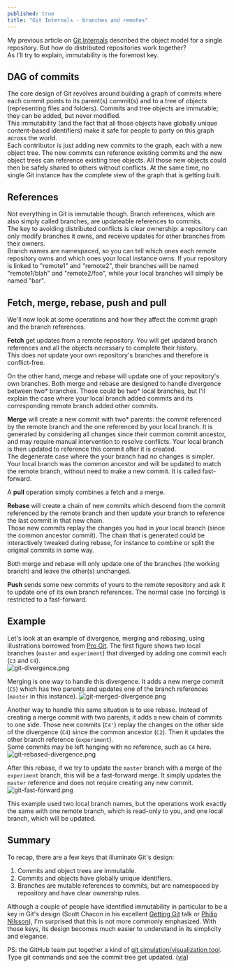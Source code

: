 ```yaml
---
published: true
title: "Git Internals - branches and remotes"
---
```


My previous article on [Git Internals](http://blog.monstuff.com/archives/2015/08/git-internals.html) described the object model for a single repository. But how do distributed repositories work together?  
As I'll try to explain, immutability is the foremost key.  
 
## DAG of commits
The core design of Git revolves around building a graph of commits where each commit points to its parent(s) commit(s) and to a tree of objects (representing files and folders). Commits and tree objects are immutable; they can be added, but never modified.  
This immutability (and the fact that all those objects have globally unique content-based identifiers) make it safe for people to party on this graph across the world.  
Each contributor is just adding new commits to the graph, each with a new object tree. The new commits can reference existing commits and the new object trees can reference existing tree objects. All those new objects could then be safely shared to others without conflicts. At the same time, no single Git instance has the complete view of the graph that is getting built. 

## References
Not everything in Git is immutable though. Branch references, which are also simply called branches, are updateable references to commits.   
The key to avoiding distributed conflicts is clear ownership: a repository can only modify branches it owns, and receive updates for other branches from their owners.  
Branch names are namespaced, so you can tell which ones each remote repository owns and which ones your local instance owns. If your repository is linked to "remote1" and "remote2", their branches will be named "remote1/blah" and "remote2/foo", while your local branches will simply be named "bar". 
 
## Fetch, merge, rebase, push and pull
We'll now look at some operations and how they affect the commit graph and the branch references.  

**Fetch** get updates from a remote repository. You will get updated branch references and all the objects necessary to complete their history.  
This does not update your own repository's branches and therefore is conflict-free.  
  
On the other hand, merge and rebase will update one of your repository's own branches. Both merge and rebase are designed to handle divergence between two* branches. Those could be two* local branches, but I'll explain the case where your local branch added commits and its corresponding remote branch added other commits.  

**Merge** will create a new commit with two* parents: the commit referenced by the remote branch and the one referenced by your local branch. It is generated by considering all changes since their common commit ancestor, and may require manual intervention to resolve conflicts. Your local branch is then updated to reference this commit after it is created.   
The degenerate case where the your branch had no changes is simpler. Your local branch was the common ancestor and will be updated to match the remote branch, without need to make a new commit. It is called fast-forward.  

A **pull** operation simply combines a fetch and a merge.  

**Rebase** will create a chain of new commits which descend from the commit referenced by the remote branch and then update your branch to reference the last commit in that new chain.  
Those new commits replay the changes you had in your local branch (since the common ancestor commit). The chain that is generated could be interactively tweaked during rebase, for instance to combine or split the original commits in some way.  

Both merge and rebase will only update one of the branches (the working branch) and leave the other(s) unchanged.  
  
**Push** sends some new commits of yours to the remote repository and ask it to update one of its own branch references. The normal case (no forcing) is restricted to a fast-forward. 

## Example
Let's look at an example of divergence, merging and rebasing, using illustrations borrowed from [Pro Git](http://git-scm.com/book/en/v2).
The first figure shows two local branches (`master` and `experiment`) that diverged by adding one commit each (`C3` and `C4`).  
![git-divergence.png]({{site.baseurl}}/archives/images/git-divergence.png)

Merging is one way to handle this divergence. It adds a new merge commit (`C5`) which has two parents and updates one of the branch references (`master` in this instance).
![git-merged-divergence.png]({{site.baseurl}}/archives/images/git-merged-divergence.png)

Another way to handle this same situation is to use rebase. Instead of creating a merge commit with two parents, it adds a new chain of commits to one side. Those new commits (`C4'`) replay the changes on the other side of the divergence (`C4`) since the common ancestor (`C2`). Then it updates the other branch reference (`experiment`).  
Some commits may be left hanging with no reference, such as `C4` here.  
![git-rebased-divergence.png]({{site.baseurl}}/archives/images/git-rebased-divergence.png)

After this rebase, if we try to update the `master` branch with a merge of the `experiment` branch, this will be a fast-forward merge. It simply updates the `master` reference and does not require creating any new commit.  
![git-fast-forward.png]({{site.baseurl}}/archives/images/git-fast-forward.png)

This example used two local branch names, but the operations work exactly the same with one remote branch, which is read-only to you, and one local branch, which will be updated.

## Summary
To recap, there are a few keys that illuminate Git's design:  
1. Commits and object trees are immutable.  
2. Commits and objects have globally unique identifiers.  
3. Branches are mutable references to commits, but are namespaced by repository and have clear ownership rules.  

Although a couple of people have identified immutability in particular to be a key in Git's design (Scott Chacon in his excellent [Getting Git](https://vimeo.com/14629850) talk or [Philip Nilsson](http://www.jayway.com/2013/03/03/git-is-a-purely-functional-data-structure/)), I'm surprised that this is not more commonly emphasized. With those keys, its design becomes much easier to understand in its simplicity and elegance.

PS: the GitHub team put together a kind of [git simulation/visualization tool](http://git-school.github.io/visualizing-git/). Type git commands and see the commit tree get updated. ([via](https://saraford.net/2017/03/22/how-to-demystify-git-commands-using-visualizing-git/))
